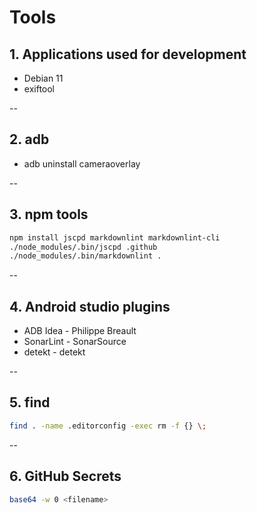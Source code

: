 # Tools

## 1. Applications used for development

* Debian 11
* exiftool

--

## 2. adb

* adb uninstall cameraoverlay

--

## 3. npm tools

```bash
npm install jscpd markdownlint markdownlint-cli
./node_modules/.bin/jscpd .github
./node_modules/.bin/markdownlint .
```

--

## 4. Android studio plugins

* ADB Idea - Philippe Breault
* SonarLint - SonarSource
* detekt - detekt

--

## 5. find

```bash
find . -name .editorconfig -exec rm -f {} \;
```

--

## 6. GitHub Secrets

```bash
base64 -w 0 <filename>
```
